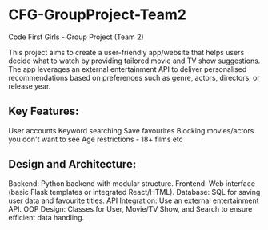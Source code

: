 # CFG-GroupProject-Team2
Code First Girls - Group Project (Team 2)

This project aims to create a user-friendly app/website that helps users decide what to watch by providing tailored movie and TV show suggestions. The app leverages an external entertainment API to deliver personalised recommendations based on preferences such as genre, actors, directors, or release year.

## Key Features:
User accounts
Keyword searching 
Save favourites 
Blocking movies/actors you don't want to see
Age restrictions - 18+ films etc 

## Design and Architecture:
Backend: Python backend with modular structure.
Frontend: Web interface (basic Flask templates or integrated React/HTML).
Database: SQL for saving user data and favourite titles.
API Integration: Use an external entertainment API.
OOP Design: Classes for User, Movie/TV Show, and Search to ensure efficient data handling.

